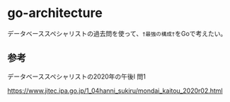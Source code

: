 # go-architecture
データベーススペシャリストの過去問を使って、`†最強の構成†`をGoで考えたい。

## 参考
データベーススペシャリストの2020年の午後Ⅰ 問1

https://www.jitec.ipa.go.jp/1_04hanni_sukiru/mondai_kaitou_2020r02.html
